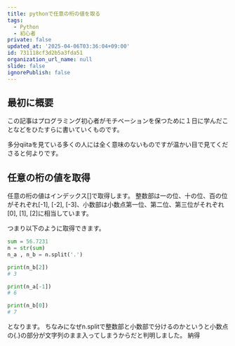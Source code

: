 ```yaml
---
title: pythonで任意の桁の値を取る
tags:
  - Python
  - 初心者
private: false
updated_at: '2025-04-06T03:36:04+09:00'
id: 731118cf3d2b5a3fda51
organization_url_name: null
slide: false
ignorePublish: false
---
```

## 最初に概要

この記事はプログラミング初心者がモチベーションを保つために１日に学んだことなどをひたすらに書いていくものです。

多分qiitaを見ている多くの人には全く意味のないものですが温かい目で見てくださると何よりです。

## 任意の桁の値を取得

任意の桁の値はインデックス[]で取得します。
整数部は一の位、十の位、百の位がそれぞれ[-1], [-2], [-3]、小数部は小数点第一位、第二位、第三位がそれぞれ[0], [1], [2]に相当しています。

つまり以下のように取得できます。

```python
sum = 56.7231
n = str(sum)
n_a , n_b = n.split('.')

print(n_b[2])
# 3

print(n_a[-1])
# 6

print(n_b[0])
# 7
```

となります。
ちなみになぜn.splitで整数部と小数部で分けるのかというと小数点の{.}の部分が文字列のまま入ってしまうからだと判明しました。
納得






